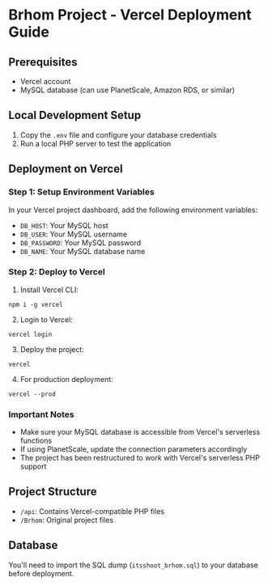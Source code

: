# Brhom Project - Vercel Deployment Guide

## Prerequisites
- Vercel account
- MySQL database (can use PlanetScale, Amazon RDS, or similar)

## Local Development Setup
1. Copy the `.env` file and configure your database credentials
2. Run a local PHP server to test the application

## Deployment on Vercel

### Step 1: Setup Environment Variables
In your Vercel project dashboard, add the following environment variables:
- `DB_HOST`: Your MySQL host
- `DB_USER`: Your MySQL username
- `DB_PASSWORD`: Your MySQL password
- `DB_NAME`: Your MySQL database name

### Step 2: Deploy to Vercel
1. Install Vercel CLI:
```
npm i -g vercel
```

2. Login to Vercel:
```
vercel login
```

3. Deploy the project:
```
vercel
```

4. For production deployment:
```
vercel --prod
```

### Important Notes
- Make sure your MySQL database is accessible from Vercel's serverless functions
- If using PlanetScale, update the connection parameters accordingly
- The project has been restructured to work with Vercel's serverless PHP support

## Project Structure
- `/api`: Contains Vercel-compatible PHP files
- `/Brhom`: Original project files

## Database
You'll need to import the SQL dump (`itsshoot_brhom.sql`) to your database before deployment. 